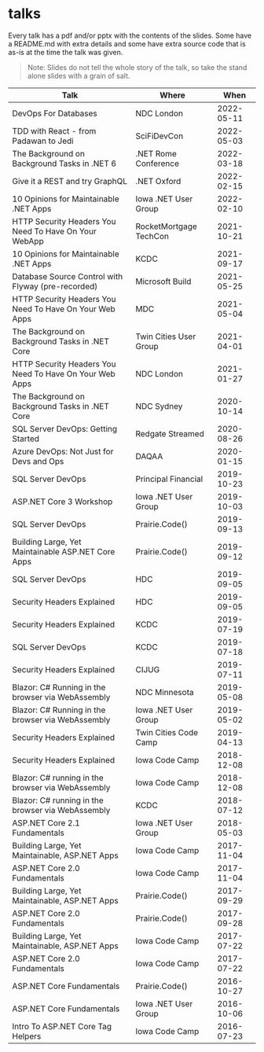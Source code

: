# talks

Every talk has a pdf and/or pptx with the contents of the slides. Some have a README.md with extra details and some have extra source code that is as-is at the time the talk was given.

> Note: Slides do not tell the whole story of the talk, so take the stand alone slides with a grain of salt.

| Talk                                                    | Where                  | When       |
| ------------------------------------------------------- | ---------------------- | ---------- |
| DevOps For Databases                                    | NDC London             | 2022-05-11 |
| TDD with React - from Padawan to Jedi                   | SciFiDevCon            | 2022-05-03 |
| The Background on Background Tasks in .NET 6            | .NET Rome Conference   | 2022-03-18 |
| Give it a REST and try GraphQL                          | .NET Oxford            | 2022-02-15 |
| 10 Opinions for Maintainable .NET Apps                  | Iowa .NET User Group   | 2022-02-10 |
| HTTP Security Headers You Need To Have On Your WebApp   | RocketMortgage TechCon | 2021-10-21 |
| 10 Opinions for Maintainable .NET Apps                  | KCDC                   | 2021-09-17 |
| Database Source Control with Flyway (pre-recorded)      | Microsoft Build        | 2021-05-25 |
| HTTP Security Headers You Need To Have On Your Web Apps | MDC                    | 2021-05-04 |
| The Background on Background Tasks in .NET Core         | Twin Cities User Group | 2021-04-01 |
| HTTP Security Headers You Need To Have On Your Web Apps | NDC London             | 2021-01-27 |
| The Background on Background Tasks in .NET Core         | NDC Sydney             | 2020-10-14 |
| SQL Server DevOps: Getting Started                      | Redgate Streamed       | 2020-08-26 |
| Azure DevOps: Not Just for Devs and Ops                 | DAQAA                  | 2020-01-15 |
| SQL Server DevOps                                       | Principal Financial    | 2019-10-23 |
| ASP.NET Core 3 Workshop                                 | Iowa .NET User Group   | 2019-10-03 |
| SQL Server DevOps                                       | Prairie.Code()         | 2019-09-13 |
| Building Large, Yet Maintainable ASP.NET Core Apps      | Prairie.Code()         | 2019-09-12 |
| SQL Server DevOps                                       | HDC                    | 2019-09-05 |
| Security Headers Explained                              | HDC                    | 2019-09-05 |
| Security Headers Explained                              | KCDC                   | 2019-07-19 |
| SQL Server DevOps                                       | KCDC                   | 2019-07-18 |
| Security Headers Explained                              | CIJUG                  | 2019-07-11 |
| Blazor: C# Running in the browser via WebAssembly       | NDC Minnesota          | 2019-05-08 |
| Blazor: C# Running in the browser via WebAssembly       | Iowa .NET User Group   | 2019-05-02 |
| Security Headers Explained                              | Twin Cities Code Camp  | 2019-04-13 |
| Security Headers Explained                              | Iowa Code Camp         | 2018-12-08 |
| Blazor: C# running in the browser via WebAssembly       | Iowa Code Camp         | 2018-12-08 |
| Blazor: C# running in the browser via WebAssembly       | KCDC                   | 2018-07-12 |
| ASP.NET Core 2.1 Fundamentals                           | Iowa .NET User Group   | 2018-05-03 |
| Building Large, Yet Maintainable, ASP.NET Apps          | Iowa Code Camp         | 2017-11-04 |
| ASP.NET Core 2.0 Fundamentals                           | Iowa Code Camp         | 2017-11-04 |
| Building Large, Yet Maintainable, ASP.NET Apps          | Prairie.Code()         | 2017-09-29 |
| ASP.NET Core 2.0 Fundamentals                           | Prairie.Code()         | 2017-09-28 |
| Building Large, Yet Maintainable, ASP.NET Apps          | Iowa Code Camp         | 2017-07-22 |
| ASP.NET Core 2.0 Fundamentals                           | Iowa Code Camp         | 2017-07-22 |
| ASP.NET Core Fundamentals                               | Prairie.Code()         | 2016-10-27 |
| ASP.NET Core Fundamentals                               | Iowa .NET User Group   | 2016-10-06 |
| Intro To ASP.NET Core Tag Helpers                       | Iowa Code Camp         | 2016-07-23 |

